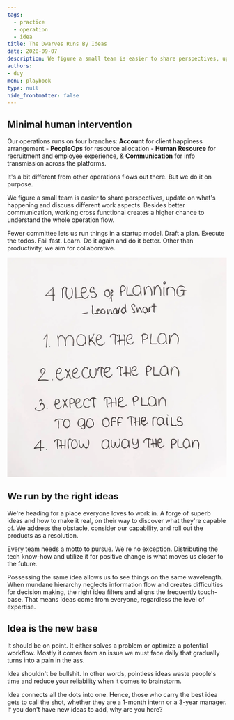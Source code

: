 ```yaml
---
tags: 
  - practice
  - operation
  - idea
title: The Dwarves Runs By Ideas
date: 2020-09-07
description: We figure a small team is easier to share perspectives, update on what's happening and discuss different work aspects. Besides better communication, working cross functional creates a higher chance to understand the whole operation flow. 
authors: 
- duy
menu: playbook
type: null
hide_frontmatter: false
---
```

## Minimal human intervention
Our operations runs on four branches: **Account** for client happiness arrangement - **PeopleOps** for resource allocation - **Human Resource** for recruitment and employee experience, & **Communication** for info transmission across the platforms. 

It's a bit different from other operations flows out there. But we do it on purpose.

We figure a small team is easier to share perspectives, update on what's happening and discuss different work aspects. Besides better communication, working cross functional creates a higher chance to understand the whole operation flow. 

Fewer committee lets us run things in a startup model. Draft a plan. Execute the todos. Fail fast. Learn. Do it again and do it better. Other than productivity, we aim for collaborative.

![](assets/the-dwarves-runs-by-ideas_bd8f655b05178f380d8e75076cfe3002_md5.webp)

## We run by the right ideas
We're heading for a place everyone loves to work in. A forge of superb ideas and how to make it real, on their way to discover what they're capable of. We address the obstacle, consider our capability, and roll out the products as a resolution.

Every team needs a motto to pursue. We're no exception. Distributing the tech know-how and utilize it for positive change is what moves us closer to the future. 

Possessing the same idea allows us to see things on the same wavelength. When mundane hierarchy neglects information flow and creates difficulties for decision making, the right idea filters and aligns the frequently touch-base. That means ideas come from everyone, regardless the level of expertise. 

## Idea is the new base
It should be on point. It either solves a problem or optimize a potential workflow. Mostly it comes from an issue we must face daily that gradually turns into a pain in the ass.

Idea shouldn't be bullshit. In other words, pointless ideas waste people's time and reduce your reliability when it comes to brainstorm.

Idea connects all the dots into one. Hence, those who carry the best idea gets to call the shot, whether they are a 1-month intern or a 3-year manager. If you don't have new ideas to add, why are you here?
